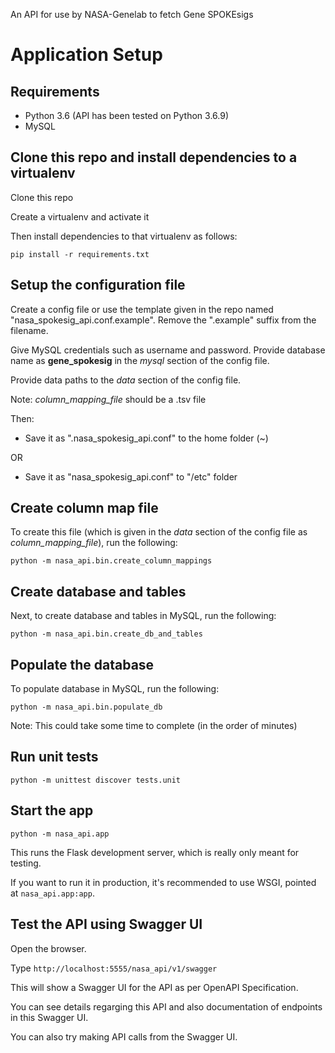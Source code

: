 An API for use by NASA-Genelab to fetch Gene SPOKEsigs

# Application Setup

## Requirements

* Python 3.6 (API has been tested on Python 3.6.9)
* MySQL

## Clone this repo and install dependencies to a virtualenv

Clone this repo

Create a virtualenv and activate it 

Then install dependencies to that virtualenv as follows:

```
pip install -r requirements.txt
```

## Setup the configuration file

Create a config file or use the template given in the repo named "nasa_spokesig_api.conf.example". Remove the ".example" suffix from the filename.

Give MySQL credentials such as username and password. Provide database name as **gene_spokesig** in the *mysql* section of the config file.

Provide data paths to the *data* section of the config file.

Note: *column_mapping_file* should be a .tsv file

Then:

* Save it as ".nasa_spokesig_api.conf" to the home folder (~)

OR

* Save it as "nasa_spokesig_api.conf" to "/etc" folder

## Create column map file

To create this file (which is given in the *data* section of the config file as *column_mapping_file*), run the following:

```
python -m nasa_api.bin.create_column_mappings
```

## Create database and tables

Next, to create database and tables in MySQL, run the following:

```
python -m nasa_api.bin.create_db_and_tables
```

## Populate the database

To populate database in MySQL, run the following:

```
python -m nasa_api.bin.populate_db
```

Note: This could take some time to complete (in the order of minutes)

## Run unit tests

```
python -m unittest discover tests.unit
```

## Start the app

```
python -m nasa_api.app
```

This runs the Flask development server, which is really only meant for testing.


If you want to run it in production, it's recommended to use WSGI, pointed at
`nasa_api.app:app`.

## Test the API using Swagger UI

Open the browser.

Type `http://localhost:5555/nasa_api/v1/swagger`

This will show a Swagger UI for the API as per OpenAPI Specification. 

You can see details regarging this API and also documentation of endpoints in this Swagger UI. 

You can also try making API calls from the Swagger UI.







